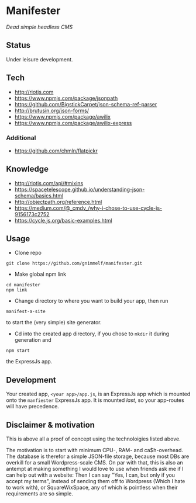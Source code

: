 # Manifester

_Dead simple headless CMS_

## Status

Under leisure development.

## Tech
* http://riotjs.com
* https://www.npmjs.com/package/jsonpath
* https://github.com/BigstickCarpet/json-schema-ref-parser
* http://brutusin.org/json-forms/
* https://www.npmjs.com/package/awilix
* https://www.npmjs.com/package/awilix-express

### Additional

* https://github.com/chmln/flatpickr

## Knowledge
* http://riotjs.com/api/#mixins
* https://spacetelescope.github.io/understanding-json-schema/basics.html
* http://objectpath.org/reference.html
* https://medium.com/@_cmdv_/why-i-chose-to-use-cycle-js-9156173c2752
* https://cycle.js.org/basic-examples.html

## Usage

* Clone repo
```
git clone https://github.com/gnimmelf/manifester.git
```

* Make global npm link
```
cd manifester
npm link
```

* Change directory to where you want to build your app, then run
```
manifest-a-site
```
to start the (very simple) site generator.

* Cd into the created app directory, if you chose to `mkdir` it during generation and
```
npm start
```
the ExpressJs app.

## Development

Your created app, `<your app>/app.js`, is an ExpressJs app which is mounted onto the `manfiester` ExpressJs app. It is mounted *last*, so your app-routes will have precedence.

## Disclaimer & motivation

This is above all a proof of concept using the technoloigies listed above.

The motivation is to start with minimum CPU-, RAM- and ca$h-overhead. The database is therefor a simple JSON-file storage, because most DBs are overkill for a small Wordpress-scale CMS. On par with that, this is also an antempt at making something I would love to use when friends ask me if I can help out with a website: Then I can say "Yes, I can, but only if you accept my terms", instead of sending them off to Wordpress (Which I hate to work with), or SquareWixSpace, any of which is pointless when their requirements are so simple.

